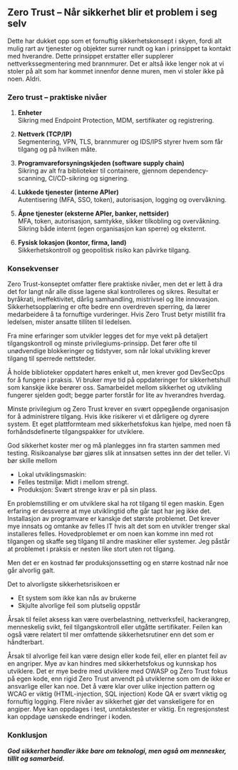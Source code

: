 ## Zero Trust – Når sikkerhet blir et problem i seg selv

Dette har dukket opp som et fornuftig sikkerhetskonsept i skyen, fordi alt mulig rart av tjenester og objekter 
surrer rundt og kan i prinsippet ta kontakt med hverandre.
Dette prinsippet erstatter eller supplerer nettverkssegmentering med brannmurer.
Det er altså ikke lenger nok at vi stoler på alt som har kommet innenfor denne muren,
men vi stoler ikke på noen. Aldri.

### Zero trust – praktiske nivåer

1. **Enheter**  
   Sikring med Endpoint Protection, MDM, sertifikater og registrering.

2. **Nettverk (TCP/IP)**  
   Segmentering, VPN, TLS, brannmurer og IDS/IPS styrer hvem som får tilgang og på hvilken måte.

3. **Programvareforsyningskjeden (software supply chain)**  
   Sikring av alt fra biblioteker til containere, gjennom dependency-scanning, CI/CD-sikring og signering.

4. **Lukkede tjenester (interne APIer)**  
   Autentisering (MFA, SSO, token), autorisasjon, logging og overvåkning.

5. **Åpne tjenester (eksterne APIer, banker, nettsider)**  
   MFA, token, autorisasjon, samtykke, sikker tilkobling og overvåkning. Sikring både internt (egen organisasjon kan sperre) og eksternt.

6. **Fysisk lokasjon (kontor, firma, land)**  
   Sikkerhetskontroll og geopolitisk risiko kan påvirke tilgang.

### Konsekvenser

Zero Trust-konseptet omfatter flere praktiske nivåer,
men det er lett å dra det for langt når alle disse lagene skal kontrolleres og sikres.
Resultat er byråkrati, ineffektivitet, dårlig samhandling, mistrivsel og lite innovasjon.
Sikkerhetsopplæring er ofte bedre enn overdreven sperring, da lærer medarbeidere å ta fornuftige vurderinger.
Hvis Zero Trust betyr mistillit fra ledelsen, mister ansatte tilliten til ledelsen.  

Fra mine erfaringer som utvikler legges det for mye vekt på detaljert tilgangskontroll og minste privilegiums-prinsipp.
Det fører ofte til unødvendige blokkeringer og tidstyver, som når lokal utvikling krever tilgang til sperrede nettsteder.  

Å holde biblioteker oppdatert høres enkelt ut, men krever god DevSecOps for å fungere i praksis.
Vi bruker mye tid på oppdateringer for sikkerhetshull som kanskje ikke berører oss.
Samarbeidet mellom sikkerhet og utvikling fungerer sjelden godt; begge parter forstår for lite av hverandres hverdag.  

Minste privilegium og Zero Trust krever en svært oppegående organisasjon for å administrere tilgang.
Hvis ikke risikerer vi et dårligere og dyrere system.
Et eget plattformteam med sikkerhetsfokus kan hjelpe, med noen få forhåndsdefinerte tilgangspakker for utviklere.  

God sikkerhet koster mer og må planlegges inn fra starten sammen med testing.
Risikoanalyse bør gjøres slik at innsatsen settes inn der det teller.
Vi bør skille mellom
- Lokal utviklingsmaskin: 
- Felles testmiljø: Midt i mellom strengt.
- Produksjon: Svært strenge krav er på sin plass.

En problemstilling er om utviklere skal ha rot tilgang til egen maskin.
Egen erfaring er dessverre at mye utviklingtid ofte går tapt har jeg ikke det.
Installasjon av programvare er kanskje det største problemet.
Det krever mye innsats og omtanke av felles IT hvis alt det som en utvikler trenger skal installeres felles.
Hovedproblemet er om noen kan komme inn med rot tilgangen og skaffe seg tilgang til andre maskiner eller systemer.
Jeg påstår at problemet i praksis er nesten like stort uten rot tilgang. 

Men det er en kostnad før produksjonssetting og en større kostnad når noe går alvorlig galt.

Det to alvorligste sikkerhetsrisikoen er
- Et system som ikke kan nås av brukerne
- Skjulte alvorlige feil som plutselig oppstår

Årsak til feilet aksess kan være overbelastning, nettverksfeil, hackerangrep, menneskelig svikt, 
feil tilgangskontroll eller utgåtte sertifikater. 
Feilen kan også være relatert til mer omfattende sikkerhetsrutiner enn det som er håndterbart.

Årsak til alvorlige feil kan være design eller kode feil, eller en plantet feil av en angriper.
Mye av kan hindres med sikkerhetsfokus og kunnskap hos utviklere.
Det er mye bedre med utviklere med OWASP og Zero Trust fokus på egen kode, 
enn rigid Zero Trust anvendt på utviklerne som om de ikke er ansvarlige eller kan noe.
Det å være klar over ulike injection pattern og WCAG er viktig (HTML-injection, SQL injection)
Kode QA er svært viktig og fornuftig logging.
Flere nivåer av sikkerhet gjør det vanskeligere for en angiper.
Mye kan oppdages i test, unntakstester er viktig.
En regresjonstest kan oppdage uønskede endringer i koden.

### Konklusjon

***God sikkerhet handler ikke bare om teknologi, men også om mennesker, tillit og samarbeid.***



